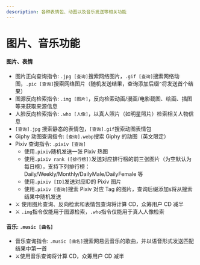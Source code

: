 ```yaml
---
description: 各种表情包、动图以及音乐发送等相关功能
---
```


# 图片、音乐功能

#### 图片、表情

* 图片正向查询指令: `.jpg [查询]`搜索网络图片，`.gif [查询]`搜索网络动图，`.pic [查询]`搜索网络图片（随机发送结果，查询添加后缀`^`将发送首个结果）
* 图源反向检索指令: `.img [图片]`，反向检索动画/漫画/电影截图、绘画、插图等来获取来源信息
* 人脸反向检索指令: `.who [人像]`，以真人照片（如明星照片）检索相关人物信息
* `[查询].jpg` 搜索静态的表情包，`[查询].gif`搜索动图表情包
* Giphy 动图查询指令: `[查询].webp`搜索 Giphy 的动图（英文限定）
* Pixiv 查询指令: `.pixiv [查询]` 
  * 使用`.pixiv`随机发送一张 Pixiv 热图
  * 使用`.pixiv rank ([排行榜])`发送对应排行榜的前三张图片（为空默认为每日榜），支持下列排行榜： Daily/Weekly/Monthly/DailyMale/DailyFemale 等
  * 使用`.pixiv [ID]`发送对应ID的 Pixiv 图片
  * 使用`.pixiv [查询]`搜索 Pixiv 对应 Tag 的图片，查询后缀添加`$`将从搜索结果中随机发送
* ⚔ 使用图片查询、反向检索和表情包查询将计算 CD，众筹用户 CD 减半
* ⚔ `.img`指令仅能用于图源检索，`.who`指令仅能用于真人人像检索



#### 音乐: `.music [曲名]`

* 音乐查询指令: `.music [曲名]`搜索网易云音乐的歌曲，并以语音形式发送匹配结果中第一首
* ⚔使用音乐查询将计算 CD，众筹用户 CD 减半



